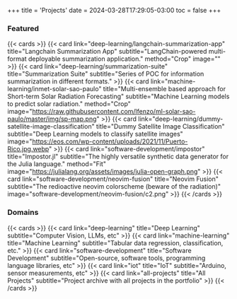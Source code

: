 +++
title = 'Projects'
date = 2024-03-28T17:29:05-03:00
toc = false
+++

### Featured

{{< cards >}}
    {{<
        card link="deep-learning/langchain-summarization-app" 
        title="Langchain Summarization App"
        subtitle="LangChain-powered multi-format deployable summarization application."
        method="Crop"
        image=""
    >}}
    {{<
        card link="deep-learning/summarization-suite" 
        title="Summarization Suite"
        subtitle="Series of POC for information summarization in different formats."
    >}}
    {{<
        card link="machine-learning/inmet-solar-sao-paulo" 
        title="Multi-ensemble based approach for Short-term Solar Radiation Forecasting"
        subtitle="Machine Learning models to predict solar radiation."
        method="Crop"
        image="https://raw.githubusercontent.com/lfenzo/ml-solar-sao-paulo/master/img/sp-map.png"
    >}}
    {{<
        card link="deep-learning/dummy-satellite-image-classification" 
        title="Dummy Satellite Image Classification"
        subtitle="Deep Learning models to classify satellite images"
        image="https://eos.com/wp-content/uploads/2021/11/Puerto-Rico.jpg.webp"
    >}}
    {{<
        card link="software-development/impostor" 
        title="Impostor.jl"
        subtitle="The highly versatile synthetic data generator for the Julia language."
        method="Fit"
        image="https://julialang.org/assets/images/julia-open-graph.png"
    >}}
    {{<
        card link="software-development/neovim-fusion"
        title="Neovim Fusion"
        subtitle="The redioactive neovim colorscheme (beware of the radiation)"
        image="software-development/neovim-fusion/c2.png"
    >}}
{{< /cards >}}

### Domains

{{< cards >}}
    {{<
        card link="deep-learning" title="Deep Learning"
        subtitle="Computer Vision, LLMs, etc"
    >}}
    {{<
        card link="machine-learning" title="Machine Learning"
        subtitle="Tabular data regression, classification, etc."
    >}}
    {{<
        card link="software-development" title="Software Development"
        subtitle="Open-source, software tools, programming language libraries, etc"
    >}}
    {{<
        card link="iot" title="IoT"
        subtitle="Arduino, sensor measurements, etc"
    >}}
    {{<
        card link="all-projects" title="All Projects"
        subtitle="Project archive with all projects in the portfolio"
    >}}
{{< /cards >}}
